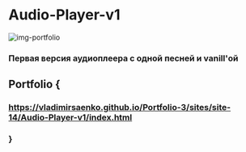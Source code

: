 # Audio-Player-v1

![img-portfolio](https://user-images.githubusercontent.com/56477695/135828175-9cdb5cb1-4d69-471f-9a61-dcc2f32ccbfc.jpg)
 
### Первая версия аудиоплеера с одной песней и vanill'ой

## Portfolio {

### https://vladimirsaenko.github.io/Portfolio-3/sites/site-14/Audio-Player-v1/index.html

### }

